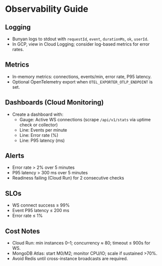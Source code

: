 # Observability Guide

## Logging
- Bunyan logs to stdout with `requestId`, `event`, `durationMs`, `ok`, `userId`.
- In GCP, view in Cloud Logging; consider log-based metrics for error rates.

## Metrics
- In-memory metrics: connections, events/min, error rate, P95 latency.
- Optional OpenTelemetry export when `OTEL_EXPORTER_OTLP_ENDPOINT` is set.

## Dashboards (Cloud Monitoring)
- Create a dashboard with:
  - Gauge: Active WS connections (scrape `/api/v1/stats` via uptime check or collector)
  - Line: Events per minute
  - Line: Error rate (%)
  - Line: P95 latency (ms)

## Alerts
- Error rate > 2% over 5 minutes
- P95 latency > 300 ms over 5 minutes
- Readiness failing (Cloud Run) for 2 consecutive checks

## SLOs
- WS connect success ≥ 99%
- Event P95 latency ≤ 200 ms
- Error rate ≤ 1%

## Cost Notes
- Cloud Run: min instances 0–1; concurrency ≈ 80; timeout ≤ 900s for WS.
- MongoDB Atlas: start M0/M2; monitor CPU/IO; scale if sustained >70%.
- Avoid Redis until cross-instance broadcasts are required.
